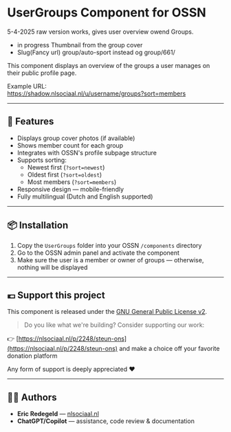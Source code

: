 # UserGroups Component for OSSN
5-4-2025 raw version works, gives user overview owend Groups. 
- in progress Thumbnail from the group cover
- Slug(Fancy url) group/auto-sport instead og group/661/

  

This component displays an overview of the groups a user manages on their public profile page.

Example URL:  
https://shadow.nlsociaal.nl/u/username/groups?sort=members


---

## 🧩 Features

- Displays group cover photos (if available)  
- Shows member count for each group  
- Integrates with OSSN's profile subpage structure  
- Supports sorting:
  - Newest first (`?sort=newest`)
  - Oldest first (`?sort=oldest`)
  - Most members (`?sort=members`)
- Responsive design — mobile-friendly  
- Fully multilingual (Dutch and English supported)

---

## 📦 Installation

1. Copy the `UserGroups` folder into your OSSN `/components` directory  
2. Go to the OSSN admin panel and activate the component  
3. Make sure the user is a member or owner of groups — otherwise, nothing will be displayed

---

## 💶 Support this project

This component is released under the [GNU General Public License v2](https://www.gnu.org/licenses/old-licenses/gpl-2.0.html).

> Do you like what we're building? Consider supporting our work:

👉 [https://nlsociaal.nl/p/2248/steun-ons](https://nlsociaal.nl/p/2248/steun-ons) and make a choice off your favorite donation platform

Any form of support is deeply appreciated ❤️

---

## 👨‍💻 Authors

- **Eric Redegeld** — [nlsociaal.nl](https://nlsociaal.nl)  
- **ChatGPT/Copilot** — assistance, code review & documentation
